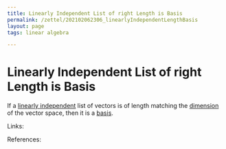 ```yaml
---
title: Linearly Independent List of right Length is Basis
permalink: /zettel/202102062306_linearlyIndependentLengthBasis
layout: page
tags: linear algebra

---
```

# Linearly Independent List of right Length is Basis

If a [linearly independent](202102062030_linearlyIndependentDefinition) list of vectors is of length matching the 
[dimension](202102062253_dimensionDefinition) of the vector space, then it is a [basis](202102062154_basisDefinition).

Links: 

References: 

